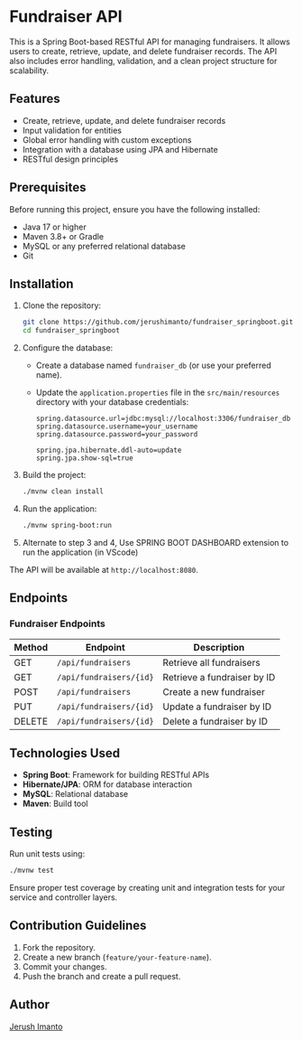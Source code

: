 # Fundraiser API

This is a Spring Boot-based RESTful API for managing fundraisers. It allows users to create, retrieve, update, and delete fundraiser records. The API also includes error handling, validation, and a clean project structure for scalability.

## Features

- Create, retrieve, update, and delete fundraiser records
- Input validation for entities
- Global error handling with custom exceptions
- Integration with a database using JPA and Hibernate
- RESTful design principles

## Prerequisites

Before running this project, ensure you have the following installed:

- Java 17 or higher
- Maven 3.8+ or Gradle
- MySQL or any preferred relational database
- Git

## Installation

1. Clone the repository:

   ```bash
   git clone https://github.com/jerushimanto/fundraiser_springboot.git
   cd fundraiser_springboot
   ```

2. Configure the database:

   - Create a database named `fundraiser_db` (or use your preferred name).
   - Update the `application.properties` file in the `src/main/resources` directory with your database credentials:

     ```properties
     spring.datasource.url=jdbc:mysql://localhost:3306/fundraiser_db
     spring.datasource.username=your_username
     spring.datasource.password=your_password

     spring.jpa.hibernate.ddl-auto=update
     spring.jpa.show-sql=true
     ```

3. Build the project:

   ```bash
   ./mvnw clean install
   ```

4. Run the application:

   ```bash
   ./mvnw spring-boot:run
   ```

4. Alternate to step 3 and 4, 
    Use SPRING BOOT DASHBOARD extension to run the application (in VScode)
    
   
The API will be available at `http://localhost:8080`.

## Endpoints

### Fundraiser Endpoints

| Method | Endpoint                 | Description                   |
|--------|--------------------------|-------------------------------|
| GET    | `/api/fundraisers`       | Retrieve all fundraisers      |
| GET    | `/api/fundraisers/{id}`  | Retrieve a fundraiser by ID   | 
| POST   | `/api/fundraisers`       | Create a new fundraiser       |
| PUT    | `/api/fundraisers/{id}`  | Update a fundraiser by ID     | 
| DELETE | `/api/fundraisers/{id}`  | Delete a fundraiser by ID     |





## Technologies Used

- **Spring Boot**: Framework for building RESTful APIs
- **Hibernate/JPA**: ORM for database interaction
- **MySQL**: Relational database
- **Maven**: Build tool

## Testing

Run unit tests using:

```bash
./mvnw test
```

Ensure proper test coverage by creating unit and integration tests for your service and controller layers.

## Contribution Guidelines

1. Fork the repository.
2. Create a new branch (`feature/your-feature-name`).
3. Commit your changes.
4. Push the branch and create a pull request.


## Author

[Jerush Imanto ](https://github.com/jerushimanto)
